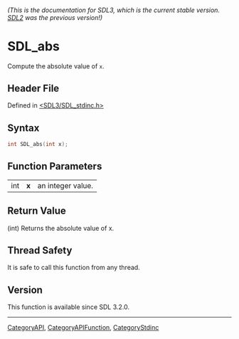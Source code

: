 ###### (This is the documentation for SDL3, which is the current stable version. [SDL2](https://wiki.libsdl.org/SDL2/) was the previous version!)
# SDL_abs

Compute the absolute value of `x`.

## Header File

Defined in [<SDL3/SDL_stdinc.h>](https://github.com/libsdl-org/SDL/blob/main/include/SDL3/SDL_stdinc.h)

## Syntax

```c
int SDL_abs(int x);
```

## Function Parameters

|     |       |                   |
| --- | ----- | ----------------- |
| int | **x** | an integer value. |

## Return Value

(int) Returns the absolute value of x.

## Thread Safety

It is safe to call this function from any thread.

## Version

This function is available since SDL 3.2.0.

----
[CategoryAPI](CategoryAPI), [CategoryAPIFunction](CategoryAPIFunction), [CategoryStdinc](CategoryStdinc)

